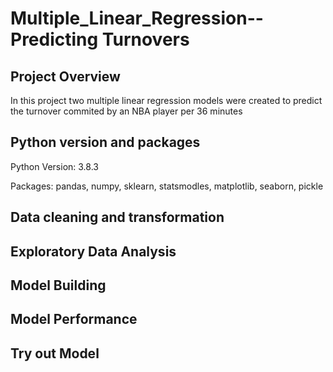 # Multiple_Linear_Regression-- Predicting Turnovers 

## Project Overview
 In this project two multiple linear regression models were created to predict the turnover commited by an NBA player per 36 minutes

## Python version and packages 
Python Version: 3.8.3

Packages: pandas, numpy, sklearn, statsmodles, matplotlib, seaborn, pickle

## Data cleaning and transformation

## Exploratory Data Analysis

## Model Building 

## Model Performance 

## Try out Model 
